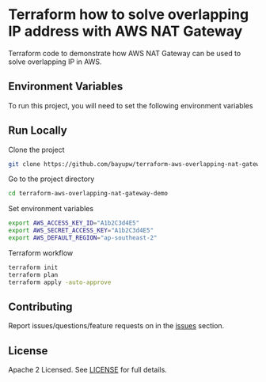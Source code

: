 # Terraform how to solve overlapping IP address with AWS NAT Gateway

Terraform code to demonstrate how AWS NAT Gateway can be used to solve overlapping IP in AWS.

## Environment Variables

To run this project, you will need to set the following environment variables

## Run Locally

Clone the project

```bash
git clone https://github.com/bayupw/terraform-aws-overlapping-nat-gateway-demo.git
```

Go to the project directory

```bash
cd terraform-aws-overlapping-nat-gateway-demo
```

Set environment variables

```bash
export AWS_ACCESS_KEY_ID="A1b2C3d4E5"
export AWS_SECRET_ACCESS_KEY="A1b2C3d4E5"
export AWS_DEFAULT_REGION="ap-southeast-2"
```

Terraform workflow

```bash
terraform init
terraform plan
terraform apply -auto-approve
```

## Contributing

Report issues/questions/feature requests on in the [issues](https://github.com/bayupw/terraform-aws-overlapping-nat-gateway-demo/issues/new) section.

## License

Apache 2 Licensed. See [LICENSE](https://github.com/bayupw/terraform-aws-overlapping-nat-gateway-demo/tree/master/LICENSE) for full details.
